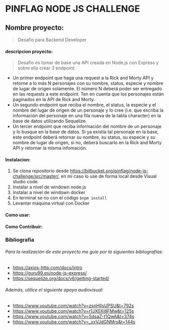 # PINFLAG NODE JS CHALLENGE
## Nombre proyecto: 
> Desafío para Backend Developer
#### descripcion proyecto: 
> Desafío es tomar de base una API creada en Node.js con Express y sobre ella crear 3 endpoint:
- Un primer endpoint que haga una request a la Rick and Morty API y retorne a lo más N personajes
con su nombre, status, especie y nombre de lugar de origen solamente. El número N deberá poder ser
entregado en las requests a este endpoint. Ten en cuenta que los personajes están paginados en la API
de Rick and Morty.
- Un segundo endpoint que reciba el nombre, el status, la especie y el nombre del lugar de origen de
un personaje y lo cree (i.e. que escriba la información del personaje en una fila nueva de la tabla
character) en la base de datos utilizando Sequelize.
- Un tercer endpoint que reciba información del nombre de un personaje y lo busque en la base de datos.
Si ya existía tal personaje en la base, este endpoint deberá retornar su nombre, su status, su especie y
su nombre de lugar de origen, si no, deberá buscarlo en la Rick and Morty API y retornar la misma
infomación.
#### Instalacion:
1. Se clona repositorio desde https://bitbucket.org/pinflag/node-js-challenge/src/master/, en mi caso lo use de forma local desde Visual studio code.
2. Instalar a nivel de windown node.js
3. Instalar a nivel de windown docker
4. En terminal se no con el código `$npm install`
5. Levantar maquina virtual con Docker
#### Como usar:

#### Como Contribuir:
>

### Bibliografía
###### Para la realización de este proyecto me guie por la siguientes bibliografías:
- https://axios-http.com/docs/intro
- https://guru99.es/node-js-express/
- https://sequelize.org/docs/v6/getting-started/

###### Además, utilice el siguiente apoyo audiovisual:
- https://www.youtube.com/watch?v=zsnHIlsUPSU&t=792s
- https://www.youtube.com/watch?v=r1JX0Xi8FMw&t=125s
- https://www.youtube.com/watch?v=SdsaZ-t1QwA&t=374s
- https://www.youtube.com/watch?v=_xxVJdGNMrs&t=144s